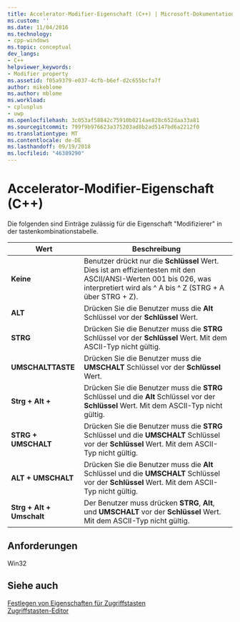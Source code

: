 ```yaml
---
title: Accelerator-Modifier-Eigenschaft (C++) | Microsoft-Dokumentation
ms.custom: ''
ms.date: 11/04/2016
ms.technology:
- cpp-windows
ms.topic: conceptual
dev_langs:
- C++
helpviewer_keywords:
- Modifier property
ms.assetid: f05a9379-e037-4cfb-b6ef-d2c655bcfa7f
author: mikeblome
ms.author: mblome
ms.workload:
- cplusplus
- uwp
ms.openlocfilehash: 3c053af58842c75910b0214ae828c652daa33a81
ms.sourcegitcommit: 799f9b976623a375203ad8b2ad5147bd6a2212f0
ms.translationtype: MT
ms.contentlocale: de-DE
ms.lasthandoff: 09/19/2018
ms.locfileid: "46389290"
---
```

# <a name="accelerator-modifier-property-c"></a>Accelerator-Modifier-Eigenschaft (C++)

Die folgenden sind Einträge zulässig für die Eigenschaft "Modifizierer" in der tastenkombinationstabelle.

|Wert|Beschreibung|
|-----------|-----------------|
|**Keine**|Benutzer drückt nur die **Schlüssel** Wert. Dies ist am effizientesten mit den ASCII/ANSI-Werten 001 bis 026, was interpretiert wird als ^ A bis ^ Z (STRG + A über STRG + Z).|
|**ALT**|Drücken Sie die Benutzer muss die **Alt** Schlüssel vor der **Schlüssel** Wert.|
|**STRG**|Drücken Sie die Benutzer muss die **STRG** Schlüssel vor der **Schlüssel** Wert. Mit dem ASCII-Typ nicht gültig.|
|**UMSCHALTTASTE**|Drücken Sie die Benutzer muss die **UMSCHALT** Schlüssel vor der **Schlüssel** Wert.|
|**Strg + Alt +**|Drücken Sie die Benutzer muss die **STRG** Schlüssel und die **Alt** Schlüssel vor der **Schlüssel** Wert. Mit dem ASCII-Typ nicht gültig.|
|**STRG + UMSCHALT**|Drücken Sie die Benutzer muss die **STRG** Schlüssel und die **UMSCHALT** Schlüssel vor der **Schlüssel** Wert. Mit dem ASCII-Typ nicht gültig.|
|**ALT + UMSCHALT**|Drücken Sie die Benutzer muss die **Alt** Schlüssel und die **UMSCHALT** Schlüssel vor der **Schlüssel** Wert. Mit dem ASCII-Typ nicht gültig.|
|**Strg + Alt + Umschalt**|Der Benutzer muss drücken **STRG**, **Alt**, und **UMSCHALT** vor der **Schlüssel** Wert. Mit dem ASCII-Typ nicht gültig.|

## <a name="requirements"></a>Anforderungen

Win32

## <a name="see-also"></a>Siehe auch

[Festlegen von Eigenschaften für Zugriffstasten](../windows/setting-accelerator-properties.md)<br/>
[Zugriffstasten-Editor](../windows/accelerator-editor.md)